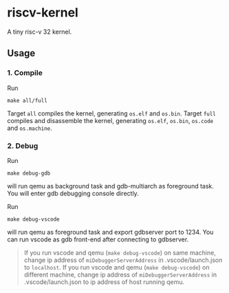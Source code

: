 # riscv-kernel
A tiny risc-v 32 kernel.


## Usage

### 1. Compile

Run
```shell
make all/full
```

Target `all` compiles the kernel, generating `os.elf` and `os.bin`.
Target `full` compiles and disassemble the kernel, generating `os.elf`, `os.bin`, `os.code` and `os.machine`.


### 2. Debug

Run
```shell
make debug-gdb
```
will run qemu as background task and gdb-multiarch as foreground task. You will enter gdb debugging console directly.

Run
```shell
make debug-vscode
```
will run qemu as foreground task and export gdbserver port to 1234. You can run vscode as gdb front-end after connecting to gdbserver.

> If you run vscode and qemu (`make debug-vscode`) on same machine, change ip address of `miDebuggerServerAddress` in .vscode/launch.json to `localhost`.
> If you run vscode and qemu (`make debug-vscode`) on different machine, change ip address of `miDebuggerServerAddress` in .vscode/launch.json to ip address of host running qemu.